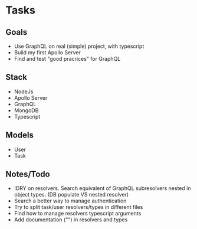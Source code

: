 # Tasks

## Goals

- Use GraphQL on real (simple) project, with typescript
- Build my first Apollo Server
- Find and test "good pracrices" for GraphQL

## Stack

- NodeJs
- Apollo Server
- GraphQL
- MongoDB
- Typescript

## Models

- User
- Task

## Notes/Todo

- !DRY on resolvers. Search equivalent of GraphQL subresolvers nested in object types. (DB populate VS nested resolver)
- Search a better way to manage authentication
- Try to split task/user resolvers/types in different files
- Find how to manage resolvers typescript arguments
- Add documentation ("") in resolvers and types
